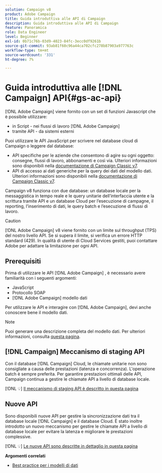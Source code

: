 ```yaml
---
solution: Campaign v8
product: Adobe Campaign
title: Guida introduttiva alle API di Campaign
description: Guida introduttiva alle API di Campaign
feature: Panoramica
role: Data Engineer
level: Beginner
exl-id: 0b71c76b-03d9-4023-84fc-3ecc0df9261b
source-git-commit: 93ab81f60c96a44ca702cfc278b87903a977763c
workflow-type: tm+mt
source-wordcount: '331'
ht-degree: 7%

---
```


# Guida introduttiva alle [!DNL Campaign] API{#gs-ac-api}

[!DNL Adobe Campaign] viene fornito con un set di funzioni Javascript che è possibile utilizzare:

* in Script - nei flussi di lavoro [!DNL Adobe Campaign]
* tramite API - da sistemi esterni

Puoi utilizzare le API JavaScript per scrivere nel database cloud di Campaign o leggere dal database:

* API specifiche per le aziende che consentono di agire su ogni oggetto: consegne, flussi di lavoro, abbonamenti e così via. Ulteriori informazioni sono disponibili nella [documentazione di Campaign Classic v7](https://experienceleague.adobe.com/docs/campaign-classic/using/configuring-campaign-classic/api/business-oriented-apis.html).
* API di accesso ai dati generiche per la query dei dati del modello dati. Ulteriori informazioni sono disponibili nella [documentazione di Campaign Classic v7](https://experienceleague.adobe.com/docs/campaign-classic/using/configuring-campaign-classic/api/data-oriented-apis.html).

Campaign v8 funziona con due database: un database locale per la messaggistica in tempo reale e le query unitarie dell’interfaccia utente e la scrittura tramite API e un database Cloud per l’esecuzione di campagne, il reporting, l’inserimento di dati, le query batch e l’esecuzione di flussi di lavoro.

>[!CAUTION]
>
>[!DNL Adobe Campaign] v8 viene fornito con un limite sul throughput (TPS) del nostro livello API. Se si supera il limite, si verifica un errore HTTP standard (429). In qualità di utente di Cloud Services gestiti, puoi contattare Adobe per adattare la limitazione per ogni API.


## Prerequisiti

Prima di utilizzare le API [!DNL Adobe Campaign] , è necessario avere familiarità con i seguenti argomenti:

* JavaScript
* Protocollo SOAP
* [!DNL Adobe Campaign] modello dati

Per utilizzare le API e interagire con [!DNL Adobe Campaign], devi anche conoscere bene il modello dati.

>[!NOTE]
>Puoi generare una descrizione completa del modello dati. Per ulteriori informazioni, consulta [questa pagina](datamodel.md).

## [!DNL Campaign] Meccanismo di staging API

Con il database [!DNL Campaign] Cloud, le chiamate unitarie non sono consigliate a causa delle prestazioni (latenza e concorrenza). L&#39;operazione batch è sempre preferita. Per garantire prestazioni ottimali delle API, Campaign continua a gestire le chiamate API a livello di database locale.

[!DNL :bulb:] [Il meccanismo di staging API è descritto in questa pagina](staging.md)

## Nuove API

Sono disponibili nuove API per gestire la sincronizzazione dati tra il database locale [!DNL Campaign] e il database Cloud. È stato inoltre introdotto un nuovo meccanismo per gestire le chiamate API a livello di database locale per evitare la latenza e migliorare le prestazioni complessive.

[!DNL :bulb:] [Le nuove API sono descritte in dettaglio in questa pagina](new-apis.md)

**Argomenti correlati**

* [Best practice per i modelli di dati](datamodel-best-practices.md)
